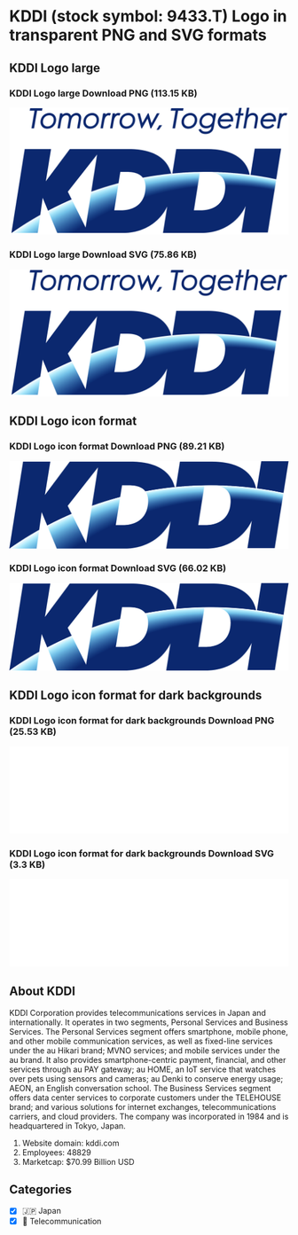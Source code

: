 # KDDI (stock symbol: 9433.T) Logo in transparent PNG and SVG formats

## KDDI Logo large

### KDDI Logo large Download PNG (113.15 KB)

![KDDI Logo large Download PNG (113.15 KB)](/img/orig/9433.T_BIG-e6bbf804.png)

### KDDI Logo large Download SVG (75.86 KB)

![KDDI Logo large Download SVG (75.86 KB)](/img/orig/9433.T_BIG-6fe6b380.svg)

## KDDI Logo icon format

### KDDI Logo icon format Download PNG (89.21 KB)

![KDDI Logo icon format Download PNG (89.21 KB)](/img/orig/9433.T-0b8776aa.png)

### KDDI Logo icon format Download SVG (66.02 KB)

![KDDI Logo icon format Download SVG (66.02 KB)](/img/orig/9433.T-5151360c.svg)

## KDDI Logo icon format for dark backgrounds

### KDDI Logo icon format for dark backgrounds Download PNG (25.53 KB)

![KDDI Logo icon format for dark backgrounds Download PNG (25.53 KB)](/img/orig/9433.T.D-995fa8c1.png)

### KDDI Logo icon format for dark backgrounds Download SVG (3.3 KB)

![KDDI Logo icon format for dark backgrounds Download SVG (3.3 KB)](/img/orig/9433.T.D-22a445e7.svg)

## About KDDI

KDDI Corporation provides telecommunications services in Japan and internationally. It operates in two segments, Personal Services and Business Services. The Personal Services segment offers smartphone, mobile phone, and other mobile communication services, as well as fixed-line services under the au Hikari brand; MVNO services; and mobile services under the au brand. It also provides smartphone-centric payment, financial, and other services through au PAY gateway; au HOME, an IoT service that watches over pets using sensors and cameras; au Denki to conserve energy usage; AEON, an English conversation school. The Business Services segment offers data center services to corporate customers under the TELEHOUSE brand; and various solutions for internet exchanges, telecommunications carriers, and cloud providers. The company was incorporated in 1984 and is headquartered in Tokyo, Japan.

1. Website domain: kddi.com
2. Employees: 48829
3. Marketcap: $70.99 Billion USD


## Categories
- [x] 🇯🇵 Japan
- [x] 📡 Telecommunication
